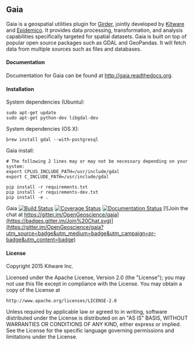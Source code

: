 ## Gaia

Gaia is a geospatial utilities plugin for [Girder](http://www.github.com/Girder/girder), jointly developed by  [Kitware](http://www.kitware.com) and
[Epidemico](http://epidemico.com).  It provides data processing, transformation, and analysis capabilities specifically targeted for spatial datasets.
Gaia is built on top of popular open source packages such as GDAL and GeoPandas. It will fetch data from multiple sources such as files and databases.

#### Documentation

Documentation for Gaia can be found at http://gaia.readthedocs.org.

#### Installation

System dependencies (Ubuntu):

    sudo apt-get update
    sudo apt-get python-dev libgdal-dev

System dependencies (OS X):

    brew install gdal --with-postgresql

Gaia install:

    # The following 2 lines may or may not be necessary depending on your system:
    export CPLUS_INCLUDE_PATH=/usr/include/gdal
    export C_INCLUDE_PATH=/usr/include/gdal

    pip install -r requirements.txt
    pip install -r requirements-dev.txt
    pip install -e .


Gaia [![Build Status](https://travis-ci.org/OpenGeoscience/gaia.svg?branch=master)](https://travis-ci.org/OpenGeoscience/gaia) [![Coverage Status](https://coveralls.io/repos/OpenGeoscience/gaia/badge.svg)](https://coveralls.io/r/OpenGeoscience/gaia) [![Documentation Status](https://readthedocs.org/projects/gaia/badge/?version=latest)](https://readthedocs.org/projects/gaia/?badge=latest) [![Join the chat at https://gitter.im/OpenGeoscience/gaia](https://badges.gitter.im/Join%20Chat.svg)](https://gitter.im/OpenGeoscience/gaia?utm_source=badge&utm_medium=badge&utm_campaign=pr-badge&utm_content=badge)


#### License

Copyright 2015 Kitware Inc.

Licensed under the Apache License, Version 2.0 (the "License"); you may not use this file except in compliance with the License. You may obtain a copy of the License at

    http://www.apache.org/licenses/LICENSE-2.0

Unless required by applicable law or agreed to in writing, software distributed under the License is distributed on an "AS IS" BASIS, WITHOUT WARRANTIES OR CONDITIONS OF ANY KIND, either express or implied. See the License for the specific language governing permissions and limitations under the License.

